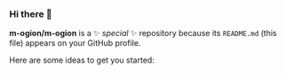 ### Hi there 👋


**m-ogion/m-ogion** is a ✨ _special_ ✨ repository because its `README.md` (this file) appears on your GitHub profile.

Here are some ideas to get you started:

